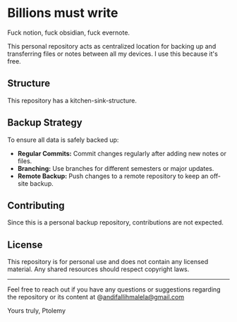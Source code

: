 # Billions must write

Fuck notion, fuck obsidian, fuck evernote. 

This personal repository acts as centralized location for backing up and transferring files or notes between all my devices. I use this because it's free.

## Structure

This repository has a kitchen-sink-structure.

## Backup Strategy

To ensure all data is safely backed up:
- **Regular Commits:** Commit changes regularly after adding new notes or files.
- **Branching:** Use branches for different semesters or major updates.
- **Remote Backup:** Push changes to a remote repository to keep an off-site backup.

## Contributing

Since this is a personal backup repository, contributions are not expected. 

## License

This repository is for personal use and does not contain any licensed material. Any shared resources should respect copyright laws.

---

Feel free to reach out if you have any questions or suggestions regarding the repository or its content at @andifallihmalela@gmail.com

Yours truly,
Ptolemy